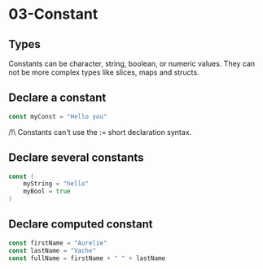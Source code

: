 # 03-Constant

## Types

Constants can be character, string, boolean, or numeric values.
They can not be more complex types like slices, maps and structs.

## Declare a constant

```go
const myConst = "Hello you"
```

/!\ Constants can't use the := short declaration syntax.

## Declare several constants

```go
const (
	myString = "hello"
    myBool = true
)
```

## Declare computed constant

```go
const firstName = "Aurelie"
const lastName = "Vache"
const fullName = firstName + " " + lastName
```
